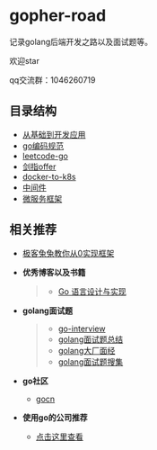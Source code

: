 # gopher-road

记录golang后端开发之路以及面试题等。

欢迎star

qq交流群：1046260719

## 目录结构

* [从基础到开发应用](gopher)
* [go编码规范](go编码规范)
* [leetcode-go](leetcode-go)
* [剑指offer](剑指offer)
* [docker-to-k8s](docker-to-k8s)
* [中间件](middlewares)
* [微服务框架](微服务框架)

## 相关推荐

* [极客兔兔教你从0实现框架](https://github.com/geektutu/7days-golang)

* **优秀博客以及书籍**

  > * [Go 语言设计与实现](https://draveness.me/golang)

* **golang面试题**

  > * [go-interview](https://github.com/menggggggg/go-interview/)
  > * [golang面试题总结](https://www.jishuchi.com/read/go-interview/3435)
  > * [golang大厂面经](https://www.nowcoder.com/discuss/145338?type=2&order=3&pos=15&page=1)
  > * [golang面试题搜集](https://github.com/lifei6671/interview-go)

* **go社区**
  * [gocn](http://gocn.vip)
* **使用go的公司推荐**
  * [点击这里查看](company.md)

